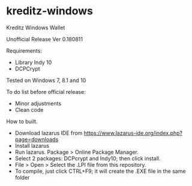 # kreditz-windows
Kreditz Windows Wallet

Unofficial Release
Ver 0.180811

Requirements:
- Library Indy 10
- DCPCrypt

Tested on Windows 7, 8.1 and 10

To do list before official release:
- Minor adjustments
- Clean code

How to built.
- Download lazarus IDE from https://www.lazarus-ide.org/index.php?page=downloads
- Install lazarus
- Run lazarus. Package > Online Package Manager.
- Select 2 packages: DCPcrypt and Indy10; then click install.
- File > Open > Select the .LPI file from this repository.
- To compile, just click CTRL+F9; it will create the .EXE file in the same folder

